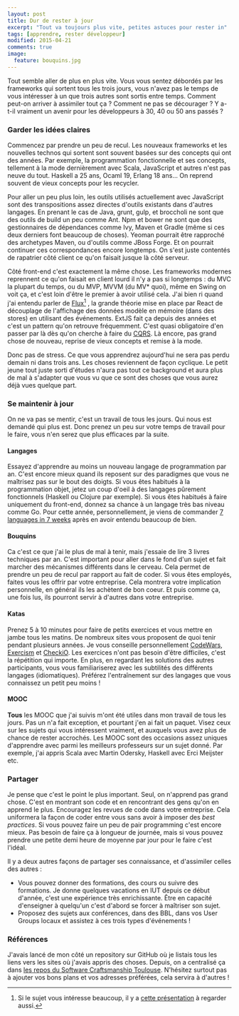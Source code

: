 ```yaml
---
layout: post
title: Dur de rester à jour
excerpt: "Tout va toujours plus vite, petites astuces pour rester in"
tags: [apprendre, rester développeur]
modified: 2015-04-21
comments: true
image:
  feature: bouquins.jpg
---
```


Tout semble aller de plus en plus vite. Vous vous sentez débordés par les frameworks qui sortent tous les trois jours, vous n'avez pas le temps de vous intéresser à un que trois autres sont sortis entre temps. Comment peut-on arriver à assimiler tout ça ? Comment ne pas se décourager ? Y a-t-il vraiment un avenir pour les développeurs à 30, 40 ou 50 ans passés ?

### Garder les idées claires

Commencez par prendre un peu de recul. Les nouveaux frameworks et les nouvelles technos qui sortent sont souvent basées sur des concepts qui ont des années. Par exemple, la programmation fonctionnelle et ses concepts, tellement à la mode dernièrement avec Scala, JavaScript et autres n'est pas neuve du tout. Haskell a 25 ans, Ocaml 19, Erlang 18 ans... On reprend souvent de vieux concepts pour les recycler.

Pour aller un peu plus loin, les outils utilisés actuellement avec JavaScript sont des transpositions assez directes d'outils existants dans d'autres langages. En prenant le cas de Java, grunt, gulp, et broccholi ne sont que des outils de build un peu comme Ant. Npm et bower ne sont que des gestionnaires de dépendances comme Ivy, Maven et Gradle (même si ces deux derniers font beaucoup de choses). Yeoman pourrait être rapproché des archetypes Maven, ou d'outils comme JBoss Forge. Et on pourrait continuer ces correspondances encore longtemps. On s'est juste contentés de rapatrier côté client ce qu'on faisait jusque là côté serveur.

Côté front-end c'est exactement la même chose. Les frameworks modernes reprennent ce qu'on faisait en client lourd il n'y a pas si longtemps : du MVC la plupart du temps, ou du MVP, MVVM (du MV* quoi), même en Swing on voit ça, et c'est loin d'être le premier à avoir utilisé cela. J'ai bien ri quand j'ai entendu parler de [Flux](http://facebook.github.io/flux/docs/overview.html)[^1] , la grande théorie mise en place par React de découplage de l'affichage des données modèle en mémoire (dans des stores) en utilisant des événements. ExtJS fait ça depuis des années et c'est un pattern qu'on retrouve fréquemment. C'est quasi obligatoire d'en passer par là dès qu'on cherche à faire du [CQRS](http://martinfowler.com/bliki/CQRS.html). Là encore, pas grand chose de nouveau, reprise de vieux concepts et remise à la mode.

[^1]: Si le sujet vous intéresse beaucoup, il y a [cette présentation](http://facebook.github.io/react/blog/2014/05/06/flux.html) à regarder aussi.

Donc pas de stress. Ce que vous apprendrez aujourd'hui ne sera pas perdu demain ni dans trois ans. Les choses reviennent de façon cyclique. Le petit jeune tout juste sorti d'études n'aura pas tout ce background et aura plus de mal à s'adapter que vous vu que ce sont des choses que vous aurez déjà vues quelque part.

### Se maintenir à jour

On ne va pas se mentir, c'est un travail de tous les jours. Qui nous est demandé qui plus est. Donc prenez un peu sur votre temps de travail pour le faire, vous n'en serez que plus efficaces par la suite.

#### Langages

Essayez d'apprendre au moins un nouveau langage de programmation par an. C'est encore mieux quand ils reposent sur des paradigmes que vous ne maîtrisez pas sur le bout des doigts. Si vous êtes habitués à la programmation objet, jetez un coup d'oeil à des langages pûrement fonctionnels (Haskell ou Clojure par exemple). Si vous êtes habitués à faire uniquement du front-end, donnez sa chance à un langage très bas niveau comme Go. Pour cette année, personnellement, je viens de commander [7 languages in 7 weeks](https://pragprog.com/book/btlang/seven-languages-in-seven-weeks) après en avoir entendu beaucoup de bien.

#### Bouquins

Ca c'est ce que j'ai le plus de mal à tenir, mais j'essaie de lire 3 livres techniques par an. C'est important pour aller dans le fond d'un sujet et fait marcher des mécanismes différents dans le cerveau. Cela permet de prendre un peu de recul par rapport au fait de coder. Si vous êtes employés, faites vous les offrir par votre entreprise. Cela montrera votre implication personnelle, en général ils les achètent de bon coeur. Et puis comme ça, une fois lus, ils pourront servir à d'autres dans votre entreprise.

#### Katas

Prenez 5 à 10 minutes pour faire de petits exercices et vous mettre en jambe tous les matins. De nombreux sites vous proposent de quoi tenir pendant plusieurs années. Je vous conseille personnellement [CodeWars](http://www.codewars.com/), [Exercism](http://exercism.io/) et [CheckiO](http://www.checkio.org/). Les exercices n'ont pas besoin d'être difficiles, c'est la répétition qui importe. En plus, en regardant les solutions des autres participants, vous vous familiariserez avec les subtilités des différents langages (idiomatiques). Préférez l'entraînement sur des langages que vous connaissez un petit peu moins !

#### MOOC

__Tous__ les MOOC que j'ai suivis m'ont été utiles dans mon travail de tous les jours. Pas un n'a fait exception, et pourtant j'en ai fait un paquet. Visez ceux sur les sujets qui vous intéressent vraiment, et auxquels vous avez plus de chance de rester accrochés. Les MOOC sont des occasions assez uniques d'apprendre avec parmi les meilleurs professeurs sur un sujet donné. Par exemple, j'ai appris Scala avec Martin Odersky, Haskell avec Erci Meijster etc.

### Partager

Je pense que c'est le point le plus important. Seul, on n'apprend pas grand chose. C'est en montrant son code et en rencontrant des gens qu'on en apprend le plus. Encouragez les revues de code dans votre entreprise. Cela uniformera la façon de coder entre vous sans avoir à imposer des _best practices_. Si vous pouvez faire un peu de pair programming c'est encore mieux. Pas besoin de faire ça à longueur de journée, mais si vous pouvez prendre une petite demi heure de moyenne par jour pour le faire c'est l'idéal.

Il y a deux autres façons de partager ses connaissance, et d'assimiler celles des autres :

* Vous pouvez donner des formations, des cours ou suivre des formations. Je donne quelques vacations en IUT depuis ce début d'année, c'est une expérience très enrichissante. Être en capacité d'enseigner à quelqu'un c'est d'abord se forcer à maîtriser son sujet.
* Proposez des sujets aux conférences, dans des BBL, dans vos User Groups locaux et assistez à ces trois types d'événements !

### Références

J'avais lancé de mon côté un repository sur GitHub où je listais tous les liens vers les sites où j'avais appris des choses. Depuis, on a centralisé ça dans [les repos du Software Craftsmanship Toulouse](https://github.com/dojo-toulouse/apprendre). N'hésitez surtout pas à ajouter vos bons plans et vos adresses préférées, cela servira à d'autres !
